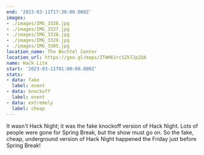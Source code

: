 ```yaml
---
end: '2023-03-11T17:30:00.000Z'
images:
- ./images/IMG_3326.jpg
- ./images/IMG_3327.jpg
- ./images/IMG_3328.jpg
- ./images/IMG_3329.jpg
- ./images/IMG_3305.jpg
location_name: The Bechtel Center
location_url: https://goo.gl/maps/ZTWH61rc5ZkTJp2QA
name: Hack Lite
start: '2023-03-11T01:00:00.000Z'
stats:
- data: fake
  label: event
- data: knockoff
  label: event
- data: extremely
  label: cheap
---
```


It wasn't Hack Night; it was the fake knockoff version of Hack Night. Lots of people were gone for Spring Break, but the show must go on. So the fake, cheap, underground version of Hack Night happened the Friday just before Spring Break!